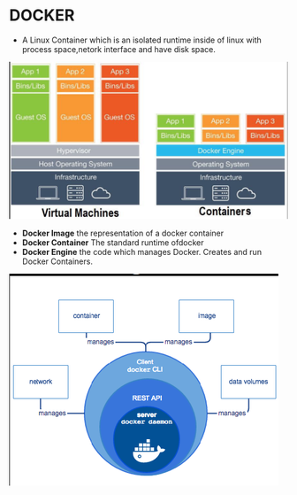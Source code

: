 # DOCKER

- A Linux Container which is an isolated runtime inside of linux with process space,netork interface and have disk space.

![Docker](/Tools/Docker.png)

- **Docker Image** the representation of a docker container
- **Docker Container** The standard runtime ofdocker
- **Docker Engine** the code which manages Docker. Creates and run Docker Containers.

![Docker Engine](/Tools/DockerEngine.png)
